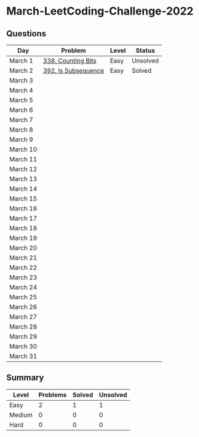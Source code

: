 # March-LeetCoding-Challenge-2022

## Questions
| Day | Problem | Level | Status |
| --- | --- | --- | --- |
| March 1 | [338. Counting Bits](https://leetcode.com/problems/counting-bits/) | Easy | Unsolved |
| March 2 | [392. Is Subsequence](https://leetcode.com/problems/is-subsequence/) | Easy | Solved |
| March 3 | []() |  |  |
| March 4 | []() |  |  |
| March 5 | []() |  |  |
| March 6 | []() |  |  |
| March 7 | []() |  |  |
| March 8 | []() |  |  |
| March 9 | []() |  |  |
| March 10 | []() |  |  |
| March 11 | []() |  |  |
| March 12 | []() |  |  |
| March 13 | []() |  |  |
| March 14 | []() |  |  |
| March 15 | []() |  |  |
| March 16 | []() |  |  |
| March 17 | []() |  |  |
| March 18 | []() |  |  |
| March 19 | []() |  |  |
| March 20 | []() |  |  |
| March 21 | []() |  |  |
| March 22 | []() |  |  |
| March 23 | []() |  |  |
| March 24 | []() |  |  |
| March 25 | []() |  |  |
| March 26 | []() |  |  |
| March 27 | []() |  |  |
| March 28 | []() |  |  |
| March 29 | []() |  |  |
| March 30 | []() |  |  |
| March 31 | []() |  |  |

## Summary
| Level  | Problems | Solved | Unsolved |
| ---    | --- | --- | --- |
| Easy   | 2 | 1 | 1 |
| Medium | 0 | 0 | 0 |
| Hard   | 0 | 0 | 0 |
